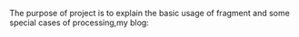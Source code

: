 The purpose of  project is to explain the basic usage of fragment and some special cases of processing,my blog:
